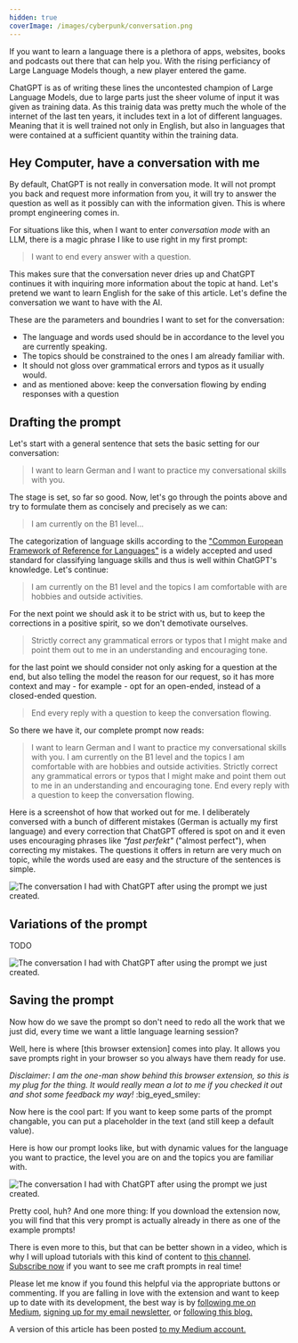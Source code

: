 ```yaml
---
hidden: true
coverImage: /images/cyberpunk/conversation.png
---
```


If you want to learn a language there is a plethora of apps, websites, books and podcasts out there that can help you. With the rising perficiancy of Large Language Models though, a new player entered the game.

ChatGPT is as of writing these lines the uncontested champion of Large Language Models, due to large parts just the sheer volume of input it was given as training data. As this trainig data was pretty much the whole of the internet of the last ten years, it includes text in a lot of different languages. Meaning that it is well trained not only in English, but also in languages that were contained at a sufficient quantity within the training data.

## Hey Computer, have a conversation with me

By default, ChatGPT is not really in conversation mode. It will not prompt you back and request more information from you, it will try to answer the question as well as it possibly can with the information given. This is where prompt engineering comes in.

For situations like this, when I want to enter _conversation mode_ with an LLM, there is a magic phrase I like to use right in my first prompt:

> I want to end every answer with a question.

This makes sure that the conversation never dries up and ChatGPT continues it with inquiring more information about the topic at hand. Let's pretend we want to learn English for the sake of this article. Let's define the conversation we want to have with the AI.

These are the parameters and boundries I want to set for the conversation:

- The language and words used should be in accordance to the level you are currently speaking.
- The topics should be constrained to the ones I am already familiar with.
- It should not gloss over grammatical errors and typos as it usually would.
- and as mentioned above: keep the conversation flowing by ending responses with a question

## Drafting the prompt

Let's start with a general sentence that sets the basic setting for our conversation:

> I want to learn German and I want to practice my conversational skills with you.

The stage is set, so far so good. Now, let's go through the points above and try to formulate them as concisely and precisely as we can:

> I am currently on the B1 level...

The categorization of language skills according to the ["Common European Framework of Reference for Languages"](https://en.wikipedia.org/wiki/Common_European_Framework_of_Reference_for_Languages) is a widely accepted and used standard for classifying language skills and thus is well within ChatGPT's knowledge. Let's continue:

> I am currently on the B1 level and the topics I am comfortable with are hobbies and outside activities.

For the next point we should ask it to be strict with us, but to keep the corrections in a positive spirit, so we don't demotivate ourselves.

> Strictly correct any grammatical errors or typos that I might make and point them out to me in an understanding and encouraging tone.

for the last point we should consider not only asking for a question at the end, but also telling the model the reason for our request, so it has more context and may - for example - opt for an open-ended, instead of a closed-ended question.

> End every reply with a question to keep the conversation flowing.

So there we have it, our complete prompt now reads:

> I want to learn German and I want to practice my conversational skills with you. I am currently on the B1 level and the topics I am comfortable with are hobbies and outside activities. Strictly correct any grammatical errors or typos that I might make and point them out to me in an understanding and encouraging tone. End every reply with a question to keep the conversation flowing.

Here is a screenshot of how that worked out for me. I deliberately conversed with a bunch of different mistakes (German is actually my first language) and every correction that ChatGPT offered is spot on and it even uses encouraging phrases like _"fast perfekt"_ ("almost perfect"), when correcting my mistakes. The questions it offers in return are very much on topic, while the words used are easy and the structure of the sentences is simple.

<img src="first_conversation.png" alt="The conversation I had with ChatGPT after using the prompt we just created." />

## Variations of the prompt

TODO

<img src="second_conversation.png" alt="The conversation I had with ChatGPT after using the prompt we just created." />

## Saving the prompt

Now how do we save the prompt so don't need to redo all the work that we just did, every time we want a little language learning session?

Well, here is where [this browser extension] comes into play. It allows you save prompts right in your browser so you always have them ready for use.

_Disclaimer: I am the one-man show behind this browser extension, so this is my plug for the thing. It would really mean a lot to me if you checked it out and shot some feedback my way!_ :big_eyed_smiley:

Now here is the cool part: If you want to keep some parts of the prompt changable, you can put a placeholder in the text (and still keep a default value).

Here is how our prompt looks like, but with dynamic values for the language you want to practice, the level you are on and the topics you are familiar with.

<img src="corsages_screenshot.png" alt="The conversation I had with ChatGPT after using the prompt we just created." />

Pretty cool, huh? And one more thing: If you download the extension now, you will find that this very prompt is actually already in there as one of the example prompts!

There is even more to this, but that can be better shown in a video, which is why I will upload tutorials with this kind of content to [this channel](). [Subscribe now]() if you want to see me craft prompts in real time!

Please let me know if you found this helpful via the appropriate buttons or commenting. If you are falling in love with the extension and want to keep up to date with its development, the best way is by [following me on Medium](https://medium.com/@k8603427), [signing up for my email newsletter](https://prompt-dress.vomkonstant.in/p/5f693fe8-6f20-4796-b0dc-8d3848e591a0), or [following this blog.](https://prompt-dress.com/blog)

A version of this article has been posted [to my Medium account.](https://medium.com/@k8603427)
